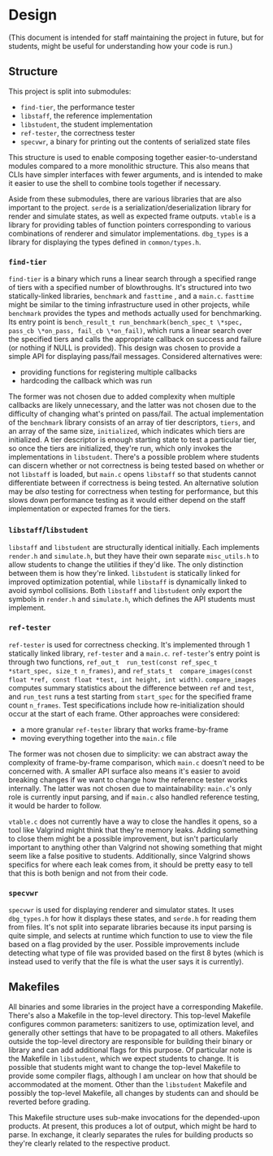 # Design
(This document is intended for staff maintaining the project in future, but for students, might be useful for understanding how your code is run.)

## Structure
This project is split into submodules:

- `find-tier`, the performance tester
- `libstaff`, the reference implementation
- `libstudent`, the student implementation
- `ref-tester`, the correctness tester
- `specvwr`, a binary for printing out the contents of serialized state files

This structure is used to enable composing together easier-to-understand modules compared to a more monolithic structure. This also means that CLIs have simpler interfaces with fewer arguments, and is intended to make it easier to use the shell to combine tools together if necessary.

Aside from these submodules, there are various libraries that are also important to the project.
`serde` is a serialization/deserialization library for render and simulate states, as well as expected frame outputs. `vtable` is a library for providing tables of function pointers corresponding to various combinations of renderer and simulator implementations. `dbg_types` is a library for displaying the types defined in `common/types.h`.

### `find-tier`
`find-tier` is a binary which runs a linear search through a specified range of tiers with a specified number of blowthroughs. It's structured into two statically-linked libraries, `benchmark` and `fasttime` , and a `main.c`. `fasttime` might be similar to the timing infrastructure used in other projects, while `benchmark` provides the types and methods actually used for benchmarking. Its entry point is `bench_result_t run_benchmark(bench_spec_t \*spec, pass_cb \*on_pass, fail_cb \*on_fail)`, which runs a linear search over the specified tiers and calls the appropriate callback on success and failure (or nothing if NULL is provided). This design was chosen to provide a simple API for displaying pass/fail messages. Considered alternatives were:
- providing functions for registering multiple callbacks
- hardcoding the callback which was run

The former was not chosen due to added complexity when multiple callbacks are likely unnecessary, and the latter was not chosen due to the difficulty of changing what's printed on pass/fail. The actual implementation of the `benchmark` library consists of an array of tier descriptors, `tiers`, and an array of the same size, `initialized`, which indicates which tiers are initialized. A tier descriptor is enough starting state to test a particular tier, so once the tiers are initialized, they're run, which only invokes the implementations in `libstudent`. There's a possible problem where students can discern whether or not  correctness is being tested based on whether or not `libstaff` is loaded, but `main.c` opens `libstaff`  so that students cannot differentiate between if correctness is being tested. An alternative solution may be *also* testing for correctness when testing for performance, but this slows down performance testing as it would either depend on the staff implementation or expected frames for the tiers.

### `libstaff`/`libstudent`
`libstaff` and `libstudent` are structurally identical initially. Each implements `render.h` and `simulate.h`, but they have their own separate `misc_utils.h` to allow students to change the utilities if they'd like. The only distinction between them is how they're linked. `libstudent` is statically linked for improved optimization potential, while `libstaff` is dynamically linked to avoid symbol collisions. Both `libstaff` and `libstudent` only export the symbols in `render.h` and `simulate.h`, which defines the API students must implement.

### `ref-tester`
`ref-tester` is used for correctness checking. It's implemented through 1 statically linked library, `ref-tester` and a `main.c`. `ref-tester`'s entry point is through two functions, `ref_out_t  run_test(const ref_spec_t *start_spec, size_t n_frames)`, and `ref_stats_t  compare_images(const float *ref, const float *test, int height, int width)`. `compare_images` computes summary statistics about the difference between `ref` and `test`, and `run_test` runs a test starting from `start_spec` for the specified frame count `n_frames`.  Test specifications include how re-initialization should occur at the start of each frame. Other approaches were considered:
- a more granular `ref-tester` library that works frame-by-frame
- moving everything together into the `main.c` file

The former was not chosen due to simplicity: we can abstract away the complexity of frame-by-frame comparison, which `main.c` doesn't need to be concerned with. A smaller API surface also means it's easier to avoid breaking changes if we want to change how the reference tester works internally. The latter was not chosen due to maintainability: `main.c`'s only role is currently input parsing, and if `main.c` also handled reference testing, it would be harder to follow.

`vtable.c` does not currently have a way to close the handles it opens, so a tool like Valgrind might think that they're memory leaks. Adding something to close them might be a possible improvement, but isn't particularly important to anything other than Valgrind not showing something that might seem like a false positive to students. Additionally, since Valgrind shows specifics for where each leak comes from, it should be pretty easy to tell that this is both benign and not from their code.

### `specvwr`
`specvwr` is used for displaying renderer and simulator states. It uses `dbg_types.h` for how it displays these states, and `serde.h` for reading them from files. It's not split into separate libraries because its input parsing is quite simple, and selects at runtime which function to use to view the file based on a flag provided by the user. Possible improvements include detecting what type of file was provided based on the first 8 bytes (which is instead used to verify that the file is what the user says it is currently). 

## Makefiles

All binaries and some libraries in the project have a corresponding Makefile. There's also a Makefile in the top-level directory. This top-level Makefile configures common parameters: sanitizers to use, optimization level, and generally other settings that have to be propagated to all others. Makefiles outside the top-level directory are responsible for building their binary or library and can add additional flags for this purpose. Of particular note is the Makefile in `libstudent`, which we expect students to change. It is possible that students might want to change the top-level Makefile to provide some compiler flags, although I am unclear on how that should be accommodated at the moment. Other than the `libstudent`  Makefile and possibly the top-level Makefile, all changes by students can and should be reverted before grading.

This Makefile structure uses sub-make invocations for the depended-upon products. At present, this produces a lot of output, which might be hard to parse. In exchange, it clearly separates the rules for building products so they're clearly related to the respective product. 